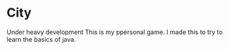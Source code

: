 # City
Under heavy development
This is my ppersonal game.  I made this to try to learn the basics of java.
